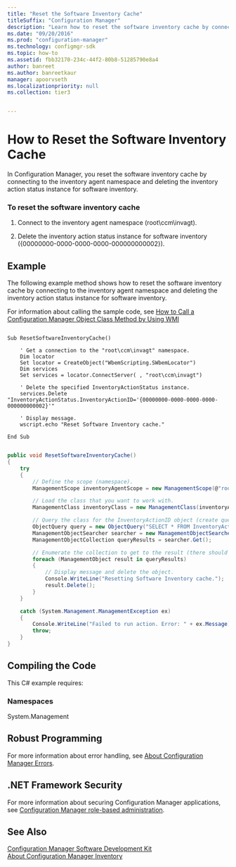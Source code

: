 ```yaml
---
title: "Reset the Software Inventory Cache"
titleSuffix: "Configuration Manager"
description: "Learn how to reset the software inventory cache by connecting to the inventory agent namespace and deleting the inventory action status instance for software inventory."
ms.date: "09/20/2016"
ms.prod: "configuration-manager"
ms.technology: configmgr-sdk
ms.topic: how-to
ms.assetid: fbb32170-234c-44f2-80b8-51285790e8a4
author: banreet
ms.author: banreetkaur
manager: apoorvseth
ms.localizationpriority: null
ms.collection: tier3


---
```

# How to Reset the Software Inventory Cache
In Configuration Manager, you reset the software inventory cache by connecting to the inventory agent namespace and deleting the inventory action status instance for software inventory.  

### To reset the software inventory cache  

1.  Connect to the inventory agent namespace (root\ccm\invagt).  

2.  Delete the inventory action status instance for software inventory ({00000000-0000-0000-0000-000000000002}).  

## Example  
 The following example method shows how to reset the software inventory cache by connecting to the inventory agent namespace and deleting the inventory action status instance for software inventory.  

 For information about calling the sample code, see [How to Call a Configuration Manager Object Class Method by Using WMI](../../../../develop/core/understand/how-to-call-a-configuration-manager-object-class-method-by-using-wmi.md)  

```vbs  

Sub ResetSoftwareInventoryCache()  

    ' Get a connection to the "root\ccm\invagt" namespace.  
    Dim locator  
    Set locator = CreateObject("WbemScripting.SWbemLocator")  
    Dim services  
    Set services = locator.ConnectServer( , "root\ccm\invagt")  

    ' Delete the specified InventoryActionStatus instance.  
    services.Delete "InventoryActionStatus.InventoryActionID='{00000000-0000-0000-0000-000000000002}'"        

    ' Display message.  
    wscript.echo "Reset Software Inventory cache."  

End Sub  

```  

```c#  

public void ResetSoftwareInventoryCache()  
{  
    try  
    {  
        // Define the scope (namespace).  
        ManagementScope inventoryAgentScope = new ManagementScope(@"root\ccm\invagt");  

        // Load the class that you want to work with.  
        ManagementClass inventoryClass = new ManagementClass(inventoryAgentScope.Path.Path, "InventoryActionStatus", null);  

        // Query the class for the InventoryActionID object (create query, create searcher object, execute query).  
        ObjectQuery query = new ObjectQuery("SELECT * FROM InventoryActionStatus WHERE InventoryActionID = '{00000000-0000-0000-0000-000000000002}'");  
        ManagementObjectSearcher searcher = new ManagementObjectSearcher(inventoryAgentScope, query);  
        ManagementObjectCollection queryResults = searcher.Get();  

        // Enumerate the collection to get to the result (there should only be one item returned from the query).  
        foreach (ManagementObject result in queryResults)  
        {  
            // Display message and delete the object.  
            Console.WriteLine("Resetting Software Inventory cache.");  
            result.Delete();  
        }  
    }  

    catch (System.Management.ManagementException ex)  
    {  
        Console.WriteLine("Failed to run action. Error: " + ex.Message);  
        throw;  
    }  
}  

```  

## Compiling the Code  
 This C# example requires:  

### Namespaces  
 System.Management  

## Robust Programming  
 For more information about error handling, see [About Configuration Manager Errors](../../../../develop/core/understand/about-configuration-manager-errors.md).  

## .NET Framework Security  
 For more information about securing Configuration Manager applications, see [Configuration Manager role-based administration](../../../../develop/core/servers/configure/role-based-administration.md).  

## See Also  
 [Configuration Manager Software Development Kit](../../../../develop/core/misc/system-center-configuration-manager-sdk.md)   
 [About Configuration Manager Inventory](../../../../develop/core/clients/inventory/about-configuration-manager-inventory.md)   
